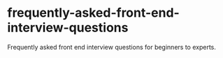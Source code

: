 # frequently-asked-front-end-interview-questions
Frequently asked front end interview questions for beginners to experts. 
